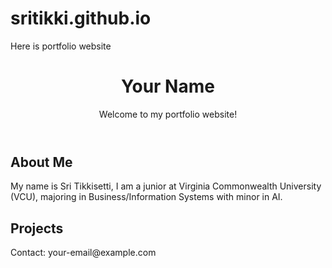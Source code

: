 # sritikki.github.io
Here is portfolio website

<!DOCTYPE html>
<html lang="en">
<head>
    <meta charset="UTF-8">
    <meta name="viewport" content="width=device-width, initial-scale=1.0">
    <title>Your Portfolio</title>
    <link rel="stylesheet" href="style.css"> <!-- Optional CSS file -->
</head>
<body>
    <header>
        <h1>Your Name</h1>
        <p>Welcome to my portfolio website!</p>
    </header>
    <section>
        <h2>About Me</h2>
        <p>My name is Sri Tikkisetti, I am a junior at Virginia Commonwealth University (VCU), majoring in Business/Information Systems with minor in AI.</p>
    </section>
    <section>
        <h2>Projects</h2>
        <p </p>
    </section>
    <footer>
        <p>Contact: your-email@example.com</p>
    </footer>
</body>
</html>
